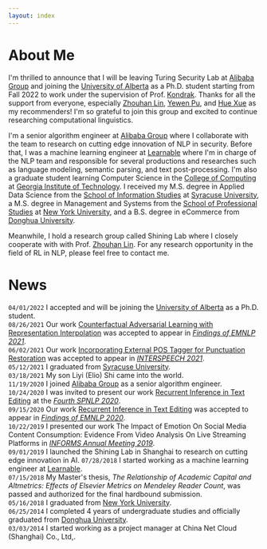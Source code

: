 ```yaml
---
layout: index
---
```

# About Me
I'm thrilled to announce that I will be leaving Turing Security Lab at [Alibaba Group](https://s.alibaba.com) and joining the [University of Alberta](https://www.ualberta.ca/computing-science/index.html) as a Ph.D. student starting from Fall 2022 to work under the supervision of Prof. [Kondrak](https://webdocs.cs.ualberta.ca/~kondrak/). Thanks for all the support from everyone, especially [Zhouhan Lin](https://hantek.github.io/), [Yewen Pu](https://www.autodesk.com/research/people/yewen-pu), and [Hue Xue](https://scholar.google.com/citations?hl=en&user=lrf-wkQAAAAJ) as my recommenders! I'm so grateful to join this group and excited to continue researching computational linguistics.

I'm a senior algorithm engineer at [Alibaba Group](https://s.alibaba.com) where I collaborate with the team to research on cutting edge innovation of NLP in security. Before that, I was a machine learning engineer at [Learnable](https://www.learnable.ai/#/) where I'm in charge of the NLP team and responsible for several productions and researches such as language modeling, semantic parsing, and text post-processing. I'm also a graduate student learning Computer Science in the [College of Computing](https://cc.gatech.edu) at [Georgia Institute of Technology](https://www.gatech.edu). I received my M.S. degree in Applied Data Science from the [School of Information Studies](https://ischool.syr.edu/) at [Syracuse University](https://www.syracuse.edu), a M.S. degree in Management and Systems from the [School of Professional Studies](https://www.sps.nyu.edu/) at [New York University](https://www.nyu.edu), and a B.S. degree in eCommerce from [Donghua University](http://english.dhu.edu.cn/).

Meanwhile, I hold a research group called Shining Lab where I closely cooperate with with Prof. [Zhouhan Lin](https://hantek.github.io/). For any research opportunity in the field of RL in NLP, please feel free to contact me.

# News
`04/01/2022` I accepted and will be joining the [University of Alberta](https://www.ualberta.ca/computing-science/index.html) as a Ph.D. student.  
`08/26/2021` Our work [Counterfactual Adversarial Learning with Representation Interpolation](https://arxiv.org/abs/2109.04746) was accepted to appear in [_Findings of EMNLP 2021_](https://2021.emnlp.org/).  
`06/02/2021` Our work [Incorporating External POS Tagger for Punctuation Restoration](https://www.isca-speech.org/archive/interspeech_2021/shi21_interspeech.html) was accepted to appear in [_INTERSPEECH 2021_](https://www.interspeech2021.org/).  
`05/12/2021` I graduated from [Syracuse University](https://www.syracuse.edu).  
`03/18/2021` My son Liyi (Elio) Shi came into the world.  
`11/19/2020` I joined [Alibaba Group](https://s.alibaba.com) as a senior algorithm engineer.  
`10/24/2020` I was invited to present our work [Recurrent Inference in Text Editing](https://slideslive.com/38940648/recurrent-inference-in-text-editing) at the [_Fourth SPNLP 2020_](http://structuredprediction.github.io/SPNLP20).  
`09/15/2020` Our work [Recurrent Inference in Text Editing](https://www.aclweb.org/anthology/2020.findings-emnlp.159/) was accepted to appear in [_Findings of EMNLP 2020_](https://2020.emnlp.org/papers/findings).  
`10/22/2019` I presented our work The Impact of Emotion On Social Media Content Consumption: Evidence From Video Analysis On Live Streaming Platforms in [_INFORMS Annual Meeting 2019_](http://meetings2.informs.org/wordpress/seattle2019/).  
`09/01/2019` I launched the Shining Lab in Shanghai to research on cutting edge innovation in AI.
`07/28/2018` I started working as a machine learning engineer at [Learnable](https://www.learnable.ai/#/).  
`07/15/2018` My Master's thesis, _The Relationship of Academic Capital and Altmetrics: Effects of Elsevier Metrics on Mendeley Reader Count_, was passed and authorized for the final hardbound submission.  
`05/16/2018` I graduated from [New York University](https://www.nyu.edu).  
`06/25/2014` I completed 4 years of undergraduate studies and officially graduated from [Donghua University](http://english.dhu.edu.cn/).  
`03/03/2014` I started working as a project manager at China Net Cloud (Shanghai) Co., Ltd,.  
